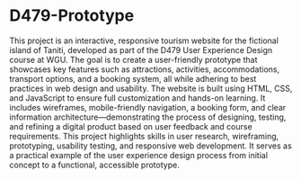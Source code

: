 # D479-Prototype
This project is an interactive, responsive tourism website for the fictional island of Taniti, developed as part of the D479 User Experience Design course at WGU. The goal is to create a user-friendly prototype that showcases key features such as attractions, activities, accommodations, transport options, and a booking system, all while adhering to best practices in web design and usability.
The website is built using HTML, CSS, and JavaScript to ensure full customization and hands-on learning. It includes wireframes, mobile-friendly navigation, a booking form, and clear information architecture—demonstrating the process of designing, testing, and refining a digital product based on user feedback and course requirements.
This project highlights skills in user research, wireframing, prototyping, usability testing, and responsive web development. It serves as a practical example of the user experience design process from initial concept to a functional, accessible prototype.
